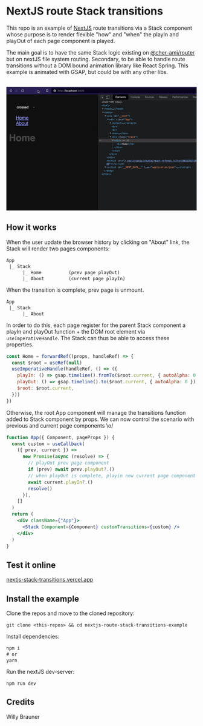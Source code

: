 # NextJS route Stack transitions

This repo is an example of [NextJS](https://nextjs.org/) route transitions via a Stack component
whose purpose is to render flexible "how" and "when" the playIn and playOut of each
page component is played.

The main goal is to have the same Stack logic existing
on [@cher-ami/router](https://github.com/cher-ami/router)
but on nextJS file system routing. Secondary, to be able to handle route transitions
without a DOM bound animation library like React Spring. This example is
animated with GSAP, but could be with any other libs.

<br>
<img alt="screen" src="./screen.gif">
<br>


## How it works

When the user update the browser history by clicking on "About" link, the Stack
will render two pages components:

```
App
 |_ Stack
      |_ Home          (prev page playOut)
      |_ About         (current page playIn)
```

When the transition is complete, prev page is unmount.

```
App
 |_ Stack
      |_ About
```

In order to do this, each page register for the parent Stack component a playIn and playOut
function + the DOM root element via `useImperativeHandle`. The Stack can thus be able to access
these properties.

```jsx
const Home = forwardRef((props, handleRef) => {
  const $root = useRef(null)
  useImperativeHandle(handleRef, () => ({
    playIn: () => gsap.timeline().fromTo($root.current, { autoAlpha: 0 }, { autoAlpha: 1 }),
    playOut: () => gsap.timeline().to($root.current, { autoAlpha: 0 }),
    $root: $root.current,
  }))
})
```

Otherwise, the root App component will manage the transitions function added to Stack component by props.
We can now control the scenario with previous and current page components \o/

```jsx
function App({ Component, pageProps }) {
  const custom = useCallback(
    ({ prev, current }) =>
      new Promise(async (resolve) => {
        // playOut prev page component
        if (prev) await prev.playOut?.()
        // when playOut is complete, playin new current page component
        await current.playIn?.()
        resolve()
      }),
    []
  )
  return (
    <div className={"App"}>
      <Stack Component={Component} customTransitions={custom} />
    </div>
  )
}
```

## Test it online

[nextjs-stack-transitions.vercel.app](https://nextjs-stack-transitions-dpbcjaqqi-willybrauner.vercel.app)

## Install the example

Clone the repos and move to the cloned repository:

```shell
git clone <this-repos> && cd nextjs-route-stack-transitions-example
```

Install dependencies:

```shell
npm i
# or
yarn
```

Run the nextJS dev-server:

```shell
npm run dev
```

## Credits

Willy Brauner
